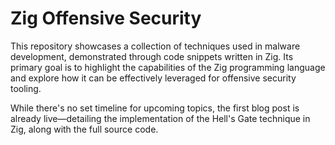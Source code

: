 # Zig Offensive Security 

This repository showcases a collection of techniques used in malware development, demonstrated through code snippets written in Zig. Its primary goal is to highlight the capabilities of the Zig programming language and explore how it can be effectively leveraged for offensive security tooling.

While there's no set timeline for upcoming topics, the first blog post is already live—detailing the implementation of the Hell's Gate technique in Zig, along with the full source code.

